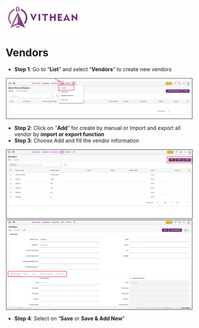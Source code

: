 <img align="center" width="200" style="margin:auto; width: 200px;" title="logo" src="../assets/images/logo.png"><br/>

# Vendors

- **Step 1**: Go to “**List**” and select “**Vendors**” to create new vendors
<img align="center" style="margin:auto; width:837px" title="Vendors" src="../data/images/01/03-01-01.png">

- **Step 2**: Click on “**Add**” for create by manual or Import and export all vendor by **import or export function**
- **Step 3**: Choose Add and fill the vendor information
<img align="center" style="margin:auto; width:837px" title="Vendors" src="../data/images/01/03-01-02.png">
<img align="center" style="margin:auto; width:837px" title="Vendors" src="../data/images/01/03-01-03.png">

- **Step 4**: Select on “**Save** or **Save & Add New**”
